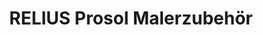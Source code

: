 ---
title: "RELIUS Prosol Malerzubehör"
url: /villingen-schwenningen/relius-prosol-malerzubehoer/
shop: Farben
---